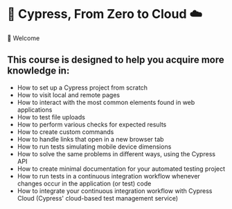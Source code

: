 # 🌲 Cypress, From Zero to Cloud ☁️

👋 Welcome

## This course is designed to help you acquire more knowledge in:

- How to set up a Cypress project from scratch
- How to visit local and remote pages
- How to interact with the most common elements found in web applications
- How to test file uploads
- How to perform various checks for expected results
- How to create custom commands
- How to handle links that open in a new browser tab
- How to run tests simulating mobile device dimensions
- How to solve the same problems in different ways, using the Cypress API
- How to create minimal documentation for your automated testing project
- How to run tests in a continuous integration workflow whenever changes occur in the application (or test) code
- How to integrate your continuous integration workflow with Cypress Cloud (Cypress' cloud-based test management service)

